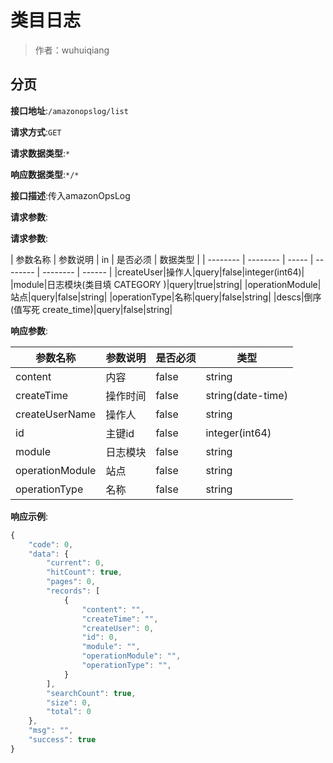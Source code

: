 # 类目日志

> 作者：wuhuiqiang

## 分页


**接口地址**:`/amazonopslog/list`


**请求方式**:`GET`


**请求数据类型**:`*`


**响应数据类型**:`*/*`


**接口描述**:传入amazonOpsLog


**请求参数**:


**请求参数**:


| 参数名称 | 参数说明 | in    | 是否必须 | 数据类型 |
| -------- | -------- | ----- | -------- | -------- | ------ |
|createUser|操作人|query|false|integer(int64)|
|module|日志模块(类目填 CATEGORY )|query|true|string|
|operationModule|站点|query|false|string|
|operationType|名称|query|false|string|
|descs|倒序(值写死 create_time)|query|false|string|


**响应参数**:


| 参数名称 | 参数说明 |是否必须| 类型 |
| -------- | -------- | ----- |----- | 
|content|内容|false|string|
|createTime|操作时间|false|string(date-time)|
|createUserName|操作人|false|string|
|id|主键id|false|integer(int64)|
|module|日志模块|false|string|
|operationModule|站点|false|string|
|operationType|名称|false|string|


**响应示例**:
```javascript
{
	"code": 0,
	"data": {
		"current": 0,
		"hitCount": true,
		"pages": 0,
		"records": [
			{
				"content": "",
				"createTime": "",
				"createUser": 0,
				"id": 0,
				"module": "",
				"operationModule": "",
				"operationType": "",
			}
		],
		"searchCount": true,
		"size": 0,
		"total": 0
	},
	"msg": "",
	"success": true
}
```